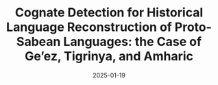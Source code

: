 ---
title: "Cognate Detection for Historical Language Reconstruction of Proto-Sabean Languages: the Case of Ge’ez, Tigrinya, and Amharic"
collection: publications
permalink: /publication/2025-hlr-coling
date: 2025-01-19
venue: 'Proceedings of the 31st International Conference on Computational Linguistics'
paperurl: 'https://aclanthology.org/2025.coling-main.496/'
citation: 'Elleni Sisay Temesgen, Hellina Hailu Nigatu, and Fitsum Assamnew Andargie. (2025). &quot;Cognate Detection for Historical Language Reconstruction of Proto-Sabean Languages: the Case of Ge’ez, Tigrinya, and Amharic&quot; <i>Proceedings of the 31st International Conference on Computational Linguistics, pages 7415–7422, Abu Dhabi, UAE. Association for Computational Linguistics.</i>'
---